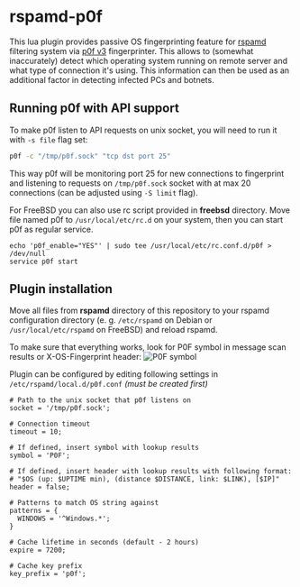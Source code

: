 # rspamd-p0f

This lua plugin provides passive OS fingerprinting feature for [rspamd](https://github.com/rspamd/rspamd) filtering system via [p0f v3](https://github.com/p0f/p0f) fingerprinter. This allows to (somewhat inaccurately) detect which operating system running on remote server and what type of connection it's using. This information can then be used as an additional factor in detecting infected PCs and botnets.

## Running p0f with API support
To make p0f listen to API requests on unix socket, you will need to run it with `-s file` flag set:  
```bash
p0f -c "/tmp/p0f.sock" "tcp dst port 25"
```
This way p0f will be monitoring port 25 for new connections to fingerprint and listening to requests on `/tmp/p0f.sock` socket with at max 20 connections (can be adjusted using `-S limit` flag).

For FreeBSD you can also use rc script provided in __freebsd__ directory. Move file named p0f to `/usr/local/etc/rc.d` on your system, then you can start p0f as regular service.
```
echo 'p0f_enable="YES"' | sudo tee /usr/local/etc/rc.conf.d/p0f > /dev/null
service p0f start
```

## Plugin installation
Move all files from __rspamd__ directory of this repository to your rspamd configuration directory (e. g. `/etc/rspamd` on Debian or `/usr/local/etc/rspamd` on FreeBSD) and reload rspamd.

To make sure that everything works, look for P0F symbol in message scan results or X-OS-Fingerprint header:
![P0F symbol](https://user-images.githubusercontent.com/16575433/64826636-f8c03680-d5c9-11e9-86fc-b0ab1eda7ee4.png)

Plugin can be configured by editing following settings in `/etc/rspamd/local.d/p0f.conf` _(must be created first)_
```
# Path to the unix socket that p0f listens on
socket = '/tmp/p0f.sock';

# Connection timeout
timeout = 10;

# If defined, insert symbol with lookup results
symbol = 'P0F';

# If defined, insert header with lookup results with following format:
# "$OS (up: $UPTIME min), (distance $DISTANCE, link: $LINK), [$IP]"
header = false;

# Patterns to match OS string against
patterns = {
  WINDOWS = '^Windows.*';
}

# Cache lifetime in seconds (default - 2 hours)
expire = 7200;

# Cache key prefix
key_prefix = 'p0f';
```
